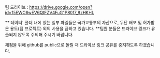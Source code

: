 팀 드라이브 : 
https://drive.google.com/open?id=15EWC6wEV6QtFZV4FuG1P80f7_8zHKHL

**'데이터' 폴더 내에 있는 일부 파일들은 국가교통부의 자산으로, 무단 배포 및 허가받은 용도(팀 프로젝트) 외의 사용을 금하고 있습니다.
**팀원 분들은 드라이브 링크가 유출되지 않도록 주의해 주시기 바랍니다.

채점을 위해 github를 public으로 돌릴 때 드라이브 링크 공유를 중지하도록 하겠습니다.
